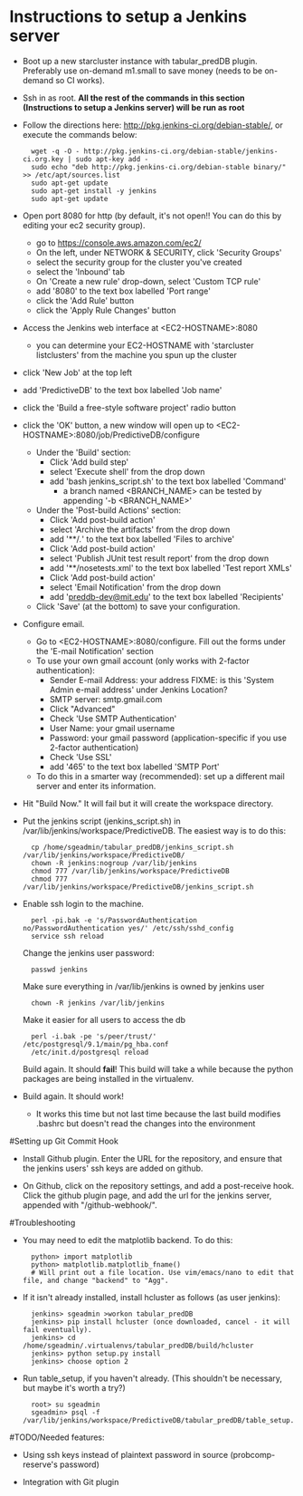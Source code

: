 Instructions to setup a Jenkins server
==================

* Boot up a new starcluster instance with tabular_predDB plugin. Preferably use on-demand m1.small to save money (needs to be on-demand so CI works).

* Ssh in as root.  **All the rest of the commands in this section (Instructions to setup a Jenkins server) will be run as root**

* Follow the directions here: http://pkg.jenkins-ci.org/debian-stable/, or execute the commands below:

        wget -q -O - http://pkg.jenkins-ci.org/debian-stable/jenkins-ci.org.key | sudo apt-key add -
        sudo echo "deb http://pkg.jenkins-ci.org/debian-stable binary/" >> /etc/apt/sources.list
        sudo apt-get update
        sudo apt-get install -y jenkins
        sudo apt-get update

* Open port 8080 for http (by default, it's not open!! You can do this by editing your ec2 security group).
  * go to https://console.aws.amazon.com/ec2/
  * On the left, under NETWORK & SECURITY, click 'Security Groups'
  * select the security group for the cluster you've created
  * select the 'Inbound' tab
  * On 'Create a new rule' drop-down, select 'Custom TCP rule'
  * add '8080' to the text box labelled 'Port range'
  * click the 'Add Rule' button
  * click the 'Apply Rule Changes' button

* Access the Jenkins web interface at \<EC2-HOSTNAME\>:8080
  * you can determine your EC2-HOSTNAME with 'starcluster listclusters' from the machine you spun up the cluster
* click 'New Job' at the top left
* add 'PredictiveDB' to the text box labelled 'Job name'
* click the 'Build a free-style software project' radio button
* click the 'OK' button, a new window will open up to \<EC2-HOSTNAME\>:8080/job/PredictiveDB/configure
   * Under the 'Build' section: 
      * Click 'Add build step'
      * select 'Execute shell' from the drop down
      * add 'bash jenkins_script.sh' to the text box labelled 'Command'
        * a branch named \<BRANCH_NAME\> can be tested by appending '-b \<BRANCH_NAME\>'
   * Under the 'Post-build Actions' section:
      * Click 'Add post-build action'
      * select 'Archive the artifacts' from the drop down
      * add '**/*.*' to the text box labelled 'Files to archive'
      * Click 'Add post-build action'
      * select 'Publish JUnit test result report' from the drop down
      * add '**/nosetests.xml' to the text box labelled 'Test report XMLs'
      * Click 'Add post-build action'
      * select 'Email Notification' from the drop down
      * add 'preddb-dev@mit.edu' to the text box labelled 'Recipients'
   * Click 'Save' (at the bottom) to save your configuration.

* Configure email.

  * Go to \<EC2-HOSTNAME\>:8080/configure. Fill out the forms under the 'E-mail Notification' section
  * To use your own gmail account (only works with 2-factor authentication):
       * Sender E-mail Address: your address FIXME: is this 'System Admin e-mail address' under Jenkins Location?
       * SMTP server: smtp.gmail.com
       * Click "Advanced"
       * Check 'Use SMTP Authentication'
       * User Name: your gmail username
       * Password: your gmail password (application-specific if you use 2-factor authentication)
       * Check 'Use SSL'
       * add '465' to the text box labelled 'SMTP Port'
  * To do this in a smarter way (recommended): set up a different mail server and enter its information.
     
* Hit "Build Now." It will fail but it will create the workspace directory.

* Put the jenkins script (jenkins_script.sh) in /var/lib/jenkins/workspace/PredictiveDB. The easiest way is to do this:

        cp /home/sgeadmin/tabular_predDB/jenkins_script.sh /var/lib/jenkins/workspace/PredictiveDB/
        chown -R jenkins:nogroup /var/lib/jenkins
        chmod 777 /var/lib/jenkins/workspace/PredictiveDB
        chmod 777 /var/lib/jenkins/workspace/PredictiveDB/jenkins_script.sh

* Enable ssh login to the machine.

        perl -pi.bak -e 's/PasswordAuthentication no/PasswordAuthentication yes/' /etc/ssh/sshd_config
        service ssh reload

  Change the jenkins user password: 

        passwd jenkins

  Make sure everything in /var/lib/jenkins is owned by jenkins user
  
        chown -R jenkins /var/lib/jenkins

  Make it easier for all users to access the db
        
        perl -i.bak -pe 's/peer/trust/' /etc/postgresql/9.1/main/pg_hba.conf
        /etc/init.d/postgresql reload

  Build again. It should **fail**!  This build will take a while because the python packages are being installed in the virtualenv.

* Build again. It should work!
  * It works this time but not last time because the last build modifies .bashrc but doesn't read the changes into the environment

#Setting up Git Commit Hook

* Install Github plugin. Enter the URL for the repository, and ensure that the jenkins users' ssh keys are added on github.

* On Github, click on the repository settings, and add a post-receive hook. Click the github plugin page, and add the url for the jenkins server, appended with "/github-webhook/".

#Troubleshooting

* You may need to edit the matplotlib backend. To do this:

        python> import matplotlib
        python> matplotlib.matplotlib_fname()
        # Will print out a file location. Use vim/emacs/nano to edit that file, and change "backend" to "Agg".

* If it isn't already installed, install hcluster as follows (as user jenkins):

        jenkins> sgeadmin >workon tabular_predDB
        jenkins> pip install hcluster (once downloaded, cancel - it will fail eventually).
        jenkins> cd /home/sgeadmin/.virtualenvs/tabular_predDB/build/hcluster
        jenkins> python setup.py install
        jenkins> choose option 2

* Run table_setup, if you haven't already. (This shouldn't be necessary, but maybe it's worth a try?)

        root> su sgeadmin
        sgeadmin> psql -f /var/lib/jenkins/workspace/PredictiveDB/tabular_predDB/table_setup.sql


#TODO/Needed features: 

* Using ssh keys instead of plaintext password in source (probcomp-reserve's password)

* Integration with Git plugin
